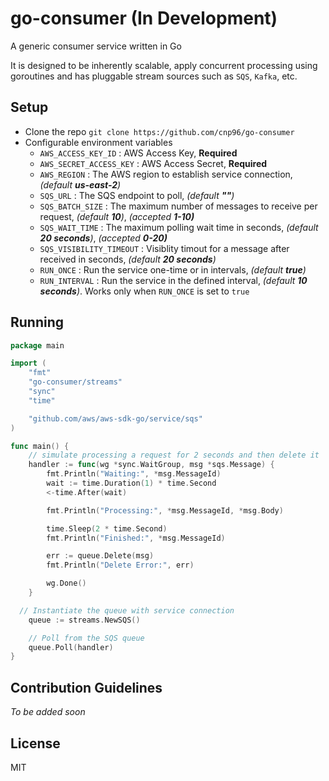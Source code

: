 # go-consumer (In Development)

A generic consumer service written in Go

It is designed to be inherently scalable, apply concurrent processing using goroutines and has pluggable stream sources such as `SQS`, `Kafka`, etc.

## Setup

- Clone the repo `git clone https://github.com/cnp96/go-consumer`
- Configurable environment variables
  - `AWS_ACCESS_KEY_ID` : AWS Access Key, **Required**
  - `AWS_SECRET_ACCESS_KEY` : AWS Access Secret, **Required**
  - `AWS_REGION` : The AWS region to establish service connection, _(default **us-east-2**)_
  - `SQS_URL` : The SQS endpoint to poll, _(default **""**)_
  - `SQS_BATCH_SIZE` : The maximum number of messages to receive per request, _(default **10**)_, _(accepted **1-10)**_
  - `SQS_WAIT_TIME` : The maximum polling wait time in seconds, _(default **20 seconds**)_, _(accepted **0-20)**_
  - `SQS_VISIBILITY_TIMEOUT` : Visiblity timout for a message after received in seconds, _(default **20 seconds**)_
  - `RUN_ONCE` : Run the service one-time or in intervals, _(default **true**)_
  - `RUN_INTERVAL` : Run the service in the defined interval, _(default **10 seconds**)_. Works only when `RUN_ONCE` is set to `true`

## Running

```go
package main

import (
	"fmt"
	"go-consumer/streams"
	"sync"
	"time"

	"github.com/aws/aws-sdk-go/service/sqs"
)

func main() {
	// simulate processing a request for 2 seconds and then delete it
	handler := func(wg *sync.WaitGroup, msg *sqs.Message) {
		fmt.Println("Waiting:", *msg.MessageId)
		wait := time.Duration(1) * time.Second
		<-time.After(wait)

		fmt.Println("Processing:", *msg.MessageId, *msg.Body)

		time.Sleep(2 * time.Second)
		fmt.Println("Finished:", *msg.MessageId)

		err := queue.Delete(msg)
		fmt.Println("Delete Error:", err)

		wg.Done()
	}

  // Instantiate the queue with service connection
	queue := streams.NewSQS()

	// Poll from the SQS queue
	queue.Poll(handler)
}

```

## Contribution Guidelines

_To be added soon_

## License

MIT
